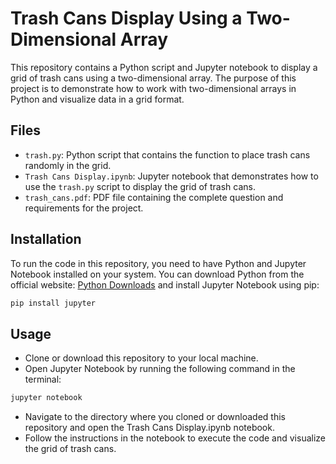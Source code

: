  # Trash Cans Display Using a Two-Dimensional Array

This repository contains a Python script and Jupyter notebook to display a grid of trash cans using a two-dimensional array. The purpose of this project is to demonstrate how to work with two-dimensional arrays in Python and visualize data in a grid format.

## Files

- `trash.py`: Python script that contains the function to place trash cans randomly in the grid.
- `Trash Cans Display.ipynb`: Jupyter notebook that demonstrates how to use the `trash.py` script to display the grid of trash cans.
- `trash_cans.pdf`: PDF file containing the complete question and requirements for the project.

## Installation

To run the code in this repository, you need to have Python and Jupyter Notebook installed on your system. You can download Python from the official website: [Python Downloads](https://www.python.org/downloads/) and install Jupyter Notebook using pip:

```bash
pip install jupyter
```
## Usage
- Clone or download this repository to your local machine.
- Open Jupyter Notebook by running the following command in the terminal:
```bash
jupyter notebook
```
- Navigate to the directory where you cloned or downloaded this repository and open the Trash Cans Display.ipynb notebook.
- Follow the instructions in the notebook to execute the code and visualize the grid of trash cans.



